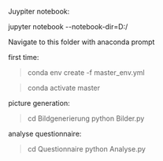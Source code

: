 Juypiter notebook:

jupyter notebook --notebook-dir=D:/


Navigate to this folder with anaconda prompt

first time:
> conda env create -f master_env.yml

> conda activate master

picture generation:

> cd Bildgenerierung
> python Bilder.py

analyse questionnaire:

> cd Questionnaire
> python Analyse.py
